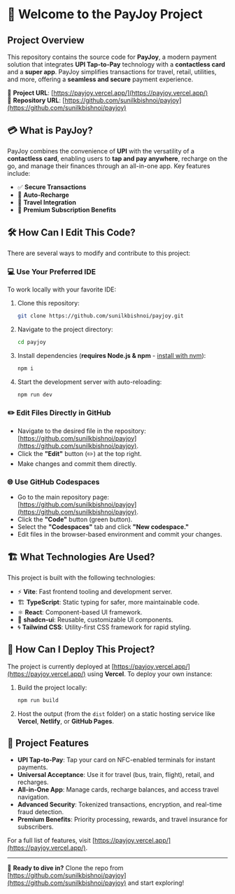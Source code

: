 # 🚀 Welcome to the PayJoy Project

## Project Overview

This repository contains the source code for **PayJoy**, a modern payment solution that integrates **UPI Tap-to-Pay** technology with a **contactless card** and a **super app**. PayJoy simplifies transactions for travel, retail, utilities, and more, offering a **seamless and secure** payment experience.

🔗 **Project URL**: [https://payjoy.vercel.app/](https://payjoy.vercel.app/)  
📂 **Repository URL**: [https://github.com/sunilkbishnoi/payjoy](https://github.com/sunilkbishnoi/payjoy)

## 💳 What is PayJoy?

PayJoy combines the convenience of **UPI** with the versatility of a **contactless card**, enabling users to **tap and pay anywhere**, recharge on the go, and manage their finances through an all-in-one app. Key features include:
- ✅ **Secure Transactions**
- 🔄 **Auto-Recharge**
- 🛫 **Travel Integration**
- 🌟 **Premium Subscription Benefits**

## 🛠️ How Can I Edit This Code?

There are several ways to modify and contribute to this project:

### 💻 Use Your Preferred IDE

To work locally with your favorite IDE:

1. Clone this repository:
   ```sh
   git clone https://github.com/sunilkbishnoi/payjoy.git
   ```
2. Navigate to the project directory:
   ```sh
   cd payjoy
   ```
3. Install dependencies (**requires Node.js & npm** - [install with nvm](https://github.com/nvm-sh/nvm#installing-and-updating)):
   ```sh
   npm i
   ```
4. Start the development server with auto-reloading:
   ```sh
   npm run dev
   ```

### ✏️ Edit Files Directly in GitHub

- Navigate to the desired file in the repository: [https://github.com/sunilkbishnoi/payjoy](https://github.com/sunilkbishnoi/payjoy).
- Click the **"Edit"** button (✏️) at the top right.
- Make changes and commit them directly.

### 🌐 Use GitHub Codespaces

- Go to the main repository page: [https://github.com/sunilkbishnoi/payjoy](https://github.com/sunilkbishnoi/payjoy).
- Click the **"Code"** button (green button).
- Select the **"Codespaces"** tab and click **"New codespace."**
- Edit files in the browser-based environment and commit your changes.

## 🏗️ What Technologies Are Used?

This project is built with the following technologies:

- ⚡ **Vite**: Fast frontend tooling and development server.
- 🏗️ **TypeScript**: Static typing for safer, more maintainable code.
- ⚛️ **React**: Component-based UI framework.
- 🎨 **shadcn-ui**: Reusable, customizable UI components.
- 🌀 **Tailwind CSS**: Utility-first CSS framework for rapid styling.

## 🚀 How Can I Deploy This Project?

The project is currently deployed at [https://payjoy.vercel.app/](https://payjoy.vercel.app/) using **Vercel**. To deploy your own instance:

1. Build the project locally:
   ```sh
   npm run build
   ```
2. Host the output (from the `dist` folder) on a static hosting service like **Vercel**, **Netlify**, or **GitHub Pages**.

## 🎯 Project Features

- **UPI Tap-to-Pay**: Tap your card on NFC-enabled terminals for instant payments.
- **Universal Acceptance**: Use it for travel (bus, train, flight), retail, and recharges.
- **All-in-One App**: Manage cards, recharge balances, and access travel navigation.
- **Advanced Security**: Tokenized transactions, encryption, and real-time fraud detection.
- **Premium Benefits**: Priority processing, rewards, and travel insurance for subscribers.

For a full list of features, visit [https://payjoy.vercel.app/](https://payjoy.vercel.app/).

---

🚀 **Ready to dive in?** Clone the repo from [https://github.com/sunilkbishnoi/payjoy](https://github.com/sunilkbishnoi/payjoy) and start exploring!

